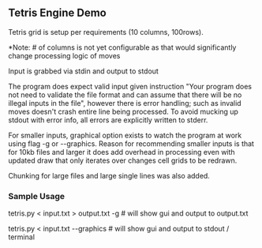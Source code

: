 ## Tetris Engine Demo

Tetris grid is setup per requirements (10 columns, 100rows).

*Note: # of columns is not yet configurable as that would significantly change processing logic of moves

Input is grabbed via stdin and output to stdout

The program does expect valid input given instruction
"Your program does not need to validate the file format and can assume that there will be no illegal inputs in the file",
however there is error handling; such as invalid moves doesn't crash entire line being processed.  To avoid mucking up stdout with error info, all errors are explicitly written to stderr.

For smaller inputs, graphical option exists to watch the program at work using flag -g or --graphics.
Reason for recommending smaller inputs is that for 10kb files and larger it does add overhead in processing even with updated draw that only iterates over changes cell grids to be redrawn.

Chunking for large files and large single lines was also added.



### Sample Usage

tetris.py < input.txt > output.txt -g  # will show gui and output to output.txt

tetris.py < input.txt --graphics       # will show gui and output to stdout / terminal

